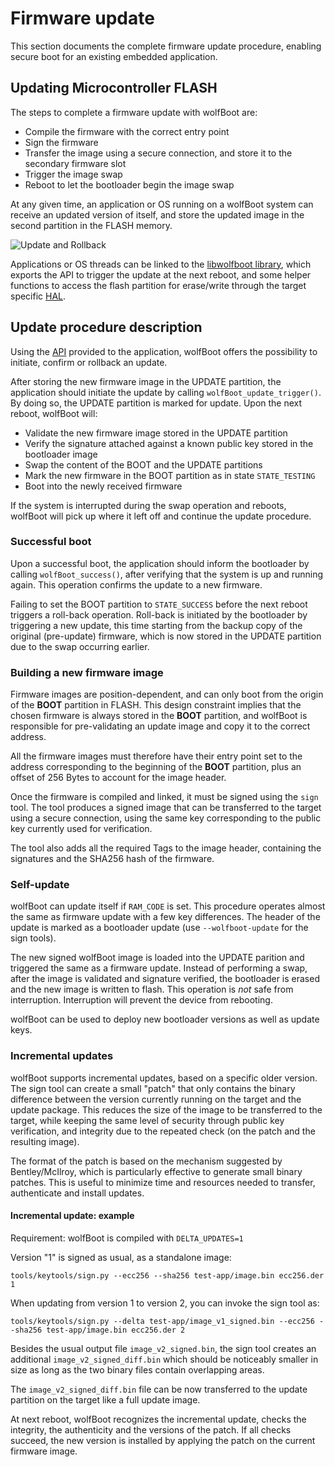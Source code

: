 # Firmware update

This section documents the complete firmware update procedure, enabling secure boot
for an existing embedded application.


## Updating Microcontroller FLASH

The steps to complete a firmware update with wolfBoot are:
   - Compile the firmware with the correct entry point
   - Sign the firmware
   - Transfer the image using a secure connection, and store it to the secondary firmware slot
   - Trigger the image swap
   - Reboot to let the bootloader begin the image swap

At any given time, an application or OS running on a wolfBoot system can receive an updated version of itself,
and store the updated image in the second partition in the FLASH memory.

![Update and Rollback](png/wolfboot_update_rollback.png)

Applications or OS threads can be linked to the [libwolfboot library](API.md), which exports the API to trigger
the update at the next reboot, and some helper functions to access the flash partition for 
erase/write through the target specific [HAL](HAL.md).

## Update procedure description

Using the [API](API.md) provided to the application, wolfBoot offers the possibility to initiate, confirm or 
rollback an update.

After storing the new firmware image in the UPDATE partition, the application should initiate the update by calling
`wolfBoot_update_trigger()`. By doing so, the UPDATE partition is marked for update. Upon the next reboot, wolfBoot will:
  - Validate the new firmware image stored in the UPDATE partition
  - Verify the signature attached against a known public key stored in the bootloader image
  - Swap the content of the BOOT and the UPDATE partitions
  - Mark the new firmware in the BOOT partition as in state `STATE_TESTING`
  - Boot into the newly received firmware

If the system is interrupted during the swap operation and reboots,
wolfBoot will pick up where it left off and continue the update
procedure.

### Successful boot

Upon a successful boot, the application should inform the bootloader by calling `wolfBoot_success()`, after verifying that
the system is up and running again. This operation confirms the update to a new firmware.

Failing to set the BOOT partition to `STATE_SUCCESS` before the next reboot triggers a roll-back operation.
Roll-back is initiated by the bootloader by triggering a new update, this time starting from the backup copy of the original 
(pre-update) firmware, which is now stored in the UPDATE partition due to the swap occurring earlier.

### Building a new firmware image

Firmware images are position-dependent, and can only boot from the origin of the **BOOT** partition in FLASH.
This design constraint implies that the chosen firmware is always stored in the **BOOT** partition, and wolfBoot
is responsible for pre-validating an update image and copy it to the correct address.

All the firmware images must therefore have their entry point set to the address corresponding to the beginning 
of the **BOOT** partition, plus an offset of 256 Bytes to account for the image header.

Once the firmware is compiled and linked, it must be signed using the `sign` tool. The tool produces
a signed image that can be transferred to the target using a secure connection, using the same key corresponding
to the public key currently used for verification.

The tool also adds all the required Tags to the image header, containing the signatures and the SHA256 hash of 
the firmware.

### Self-update

wolfBoot can update itself if `RAM_CODE` is set. This procedure
operates almost the same as firmware update with a few key
differences. The header of the update is marked as a bootloader
update (use `--wolfboot-update` for the sign tools).

The new signed wolfBoot image is loaded into the UPDATE parition and
triggered the same as a firmware update. Instead of performing a swap,
after the image is validated and signature verified, the bootloader is
erased and the new image is written to flash. This operation is _not_
safe from interruption. Interruption will prevent the device from
rebooting.

wolfBoot can be used to deploy new bootloader versions as well as
update keys.

### Incremental updates

wolfBoot supports incremental updates, based on a specific older version. The sign tool
can create a small "patch" that only contains the binary difference between the version
currently running on the target and the update package. This reduces the size of the image
to be transferred to the target, while keeping the same level of security through public key
verification, and integrity due to the repeated check (on the patch and the resulting image).

The format of the patch is based on the mechanism suggested by Bentley/McIlroy, which is particularly effective
to generate small binary patches. This is useful to minimize time and resources needed to transfer,
authenticate and install updates.

#### Incremental update: example


Requirement: wolfBoot is compiled with `DELTA_UPDATES=1`

Version "1" is signed as usual, as a standalone image:

`tools/keytools/sign.py --ecc256 --sha256 test-app/image.bin ecc256.der 1`

When updating from version 1 to version 2, you can invoke the sign tool as:

`tools/keytools/sign.py --delta test-app/image_v1_signed.bin --ecc256 --sha256 test-app/image.bin ecc256.der 2`

Besides the usual output file `image_v2_signed.bin`, the sign tool creates an additional `image_v2_signed_diff.bin`
which should be noticeably smaller in size as long as the two binary files contain overlapping areas.

The `image_v2_signed_diff.bin` file can be now transferred to the update partition on the target like a full update image.

At next reboot, wolfBoot recognizes the incremental update, checks the integrity, the authenticity and the versions
of the patch. If all checks succeed, the new version is installed by applying the patch on the current firmware image.


